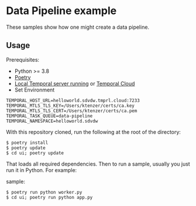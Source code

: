 # Data Pipeline example


These samples show how one might create a data pipeline.

## Usage

Prerequisites:

* Python >= 3.8
* [Poetry](https://python-poetry.org)
* [Local Temporal server running](https://docs.temporal.io/cli/server#start-dev) or [Temporal Cloud](https://cloud.temporal.io/)
* Set Environment
```
TEMPORAL_HOST_URL=helloworld.sdvdw.tmprl.cloud:7233
TEMPORAL_MTLS_TLS_KEY=/Users/ktenzer/certs/ca.key
TEMPORAL_MTLS_TLS_CERT=/Users/ktenzer/certs/ca.pem
TEMPORAL_TASK_QUEUE=data-pipeline
TEMPORAL_NAMESPACE=helloworld.sdvdw
```

With this repository cloned, run the following at the root of the directory:

    $ poetry install
    $ poetry update
    $ cd ui; poetry update

That loads all required dependencies. Then to run a sample, usually you just run it in Python. For example:

sample:

    $ poetry run python worker.py
    $ cd ui; poetry run python app.py